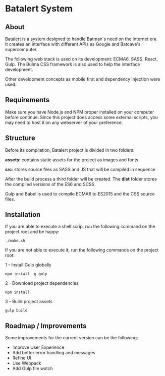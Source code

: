 # Batalert System

## About

Batalert is a system designed to handle Batman´s need on the internet era. It creates an interface with different APIs as Google and Batcave's supercomputer. 

The following web stack is used on its development: ECMA6, SASS, React, Gulp. The Bulma CSS framework is also used to help the interface development.

Other development concepts as mobile first and dependency injection were used.

## Requirements

Make sure you have Node.js and NPM proper installed on your computer before continue. Since this project does access some external scripts, you may need to host it on any webserver of your preference.

## Structure

Before its compilation, Batalert project is divided in two folders:

**assets**: contains static assets for the project as images and fonts

**src**: stores source files as SASS and JS that will be compiled in sequence 

After the build process a third folder will be created. The **dist** folder stores the compiled versions of the ES6 and SCSS.

Gulp and Babel is used to compile ECMA6 to ES2015 and the CSS source files.
 
## Installation

If you are able to execute a shell scrip, run the following command on the project root and be happy:
``` shell
./make.sh
```

If you are not able to execute it, run the following commands on the project root: 

1 - Install Gulp globally

``` shell
npm install -g gulp
```

2 - Download project dependencies

``` shell
npm install
```

3 - Build project assets
 
``` shell
gulp build
```
 
## Roadmap / Improvements

Some improvements for the current version can be the following:
* Improve User Experience
* Add better error handling and messages
* Refine UI
* Use Webpack
* Add Gulp file watch

